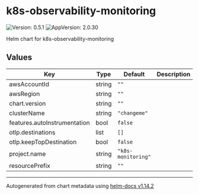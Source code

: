 # k8s-observability-monitoring

![Version: 0.5.1](https://img.shields.io/badge/Version-0.5.1-informational?style=flat-square) ![AppVersion: 2.0.30](https://img.shields.io/badge/AppVersion-2.0.30-informational?style=flat-square)

Helm chart for k8s-observability-monitoring

## Values

| Key | Type | Default | Description |
|-----|------|---------|-------------|
| awsAccountId | string | `""` |  |
| awsRegion | string | `""` |  |
| chart.version | string | `""` |  |
| clusterName | string | `"changeme"` |  |
| features.autoInstrumentation | bool | `false` |  |
| otlp.destinations | list | `[]` |  |
| otlp.keepTopDestination | bool | `false` |  |
| project.name | string | `"k8s-monitoring"` |  |
| resourcePrefix | string | `""` |  |

----------------------------------------------
Autogenerated from chart metadata using [helm-docs v1.14.2](https://github.com/norwoodj/helm-docs/releases/v1.14.2)
